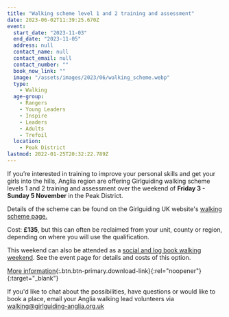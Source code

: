 ```yaml
---
title: "Walking scheme level 1 and 2 training and assessment"
date: 2023-06-02T11:39:25.670Z
event:
  start_date: "2023-11-03"
  end_date: "2023-11-05"
  address: null
  contact_name: null
  contact_email: null
  contact_number: ""
  book_now_link: ""
  image: "/assets/images/2023/06/walking_scheme.webp"
  type:
    - Walking
  age-group:
    - Rangers
    - Young Leaders
    - Inspire
    - Leaders
    - Adults
    - Trefoil
  location:
    - Peak District
lastmod: 2022-01-25T20:32:22.789Z
---
```

If you’re interested in training to improve your personal skills and get your girls into the hills, Anglia region are offering Girlguiding walking scheme levels 1 and 2 training and assessment over the weekend of **Friday 3 - Sunday 5 November** in the Peak District.

Details of the scheme can be found on the Girlguiding UK website's [walking scheme page.](https://www.girlguiding.org.uk/information-for-volunteers/learning-and-development/leading-outdoor-adventures/walking-scheme/)  

Cost: **£135**, but this can often be reclaimed from your unit, county or region, depending on where you will use the qualification.  

This weekend can also be attended as a [social and log book walking weekend](/event/peak-district-social-walking/). See the event page for details and costs of this option.

[More information](/assets/docs/2023/anglia-november-training-flyer.pdf){:.btn.btn-primary.download-link}{:rel="noopener"}{:target="_blank"}

If you'd like to chat about the possibilities, have questions or would like to book a place, email your Anglia walking lead volunteers via <walking@girlguiding-anglia.org.uk>
